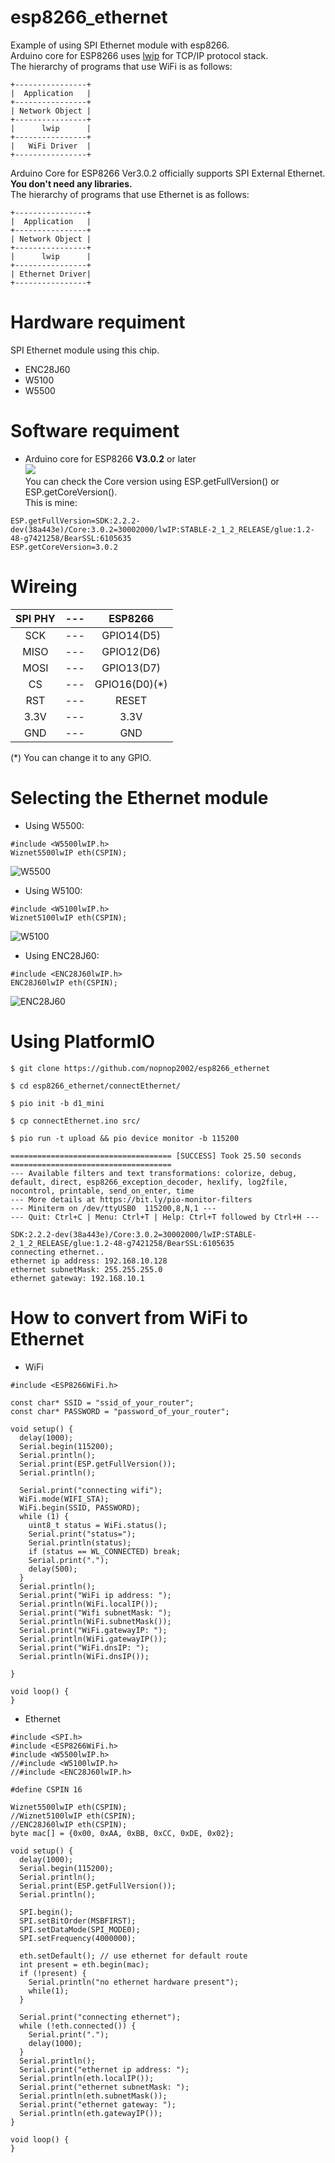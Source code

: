 # esp8266_ethernet
Example of using SPI Ethernet module with esp8266.   
Arduino core for ESP8266 uses [lwip](https://savannah.nongnu.org/projects/lwip/) for TCP/IP protocol stack.   
The hierarchy of programs that use WiFi is as follows:

```
+----------------+
|  Application   |
+----------------+
| Network Object |
+----------------+
|      lwip      |
+----------------+
|   WiFi Driver  |
+----------------+ 
```

Arduino Core for ESP8266 Ver3.0.2 officially supports SPI External Ethernet.   
__You don't need any libraries.__   
The hierarchy of programs that use Ethernet is as follows:

```
+----------------+
|  Application   |
+----------------+
| Network Object |
+----------------+
|      lwip      |
+----------------+
| Ethernet Driver|
+----------------+
```

# Hardware requiment
SPI Ethernet module using this chip.
- ENC28J60
- W5100
- W5500

# Software requiment
- Arduino core for ESP8266 __V3.0.2__ or later  
![](https://img.shields.io/badge/_IMPORTANT-important)  
You can check the Core version using ESP.getFullVersion() or ESP.getCoreVersion().   
This is mine:   
```
ESP.getFullVersion=SDK:2.2.2-dev(38a443e)/Core:3.0.2=30002000/lwIP:STABLE-2_1_2_RELEASE/glue:1.2-48-g7421258/BearSSL:6105635
ESP.getCoreVersion=3.0.2
```


# Wireing

|SPI PHY|---|ESP8266|
|:-:|:-:|:-:|
|SCK|---|GPIO14(D5)|
|MISO|---|GPIO12(D6)|
|MOSI|---|GPIO13(D7)|
|CS|---|GPIO16(D0)(*)|
|RST|---|RESET|
|3.3V|---|3.3V|
|GND|---|GND|

(*) You can change it to any GPIO.

# Selecting the Ethernet module

- Using W5500:
```
#include <W5500lwIP.h>
Wiznet5500lwIP eth(CSPIN);
```
![W5500](https://user-images.githubusercontent.com/6020549/83312712-524abd00-a24e-11ea-9c15-c5ad85022854.JPG)

- Using W5100:
```
#include <W5100lwIP.h>
Wiznet5100lwIP eth(CSPIN);
```
![W5100](https://user-images.githubusercontent.com/6020549/83312708-4f4fcc80-a24e-11ea-923d-409ddeeee855.JPG)

- Using ENC28J60:
```
#include <ENC28J60lwIP.h>
ENC28J60lwIP eth(CSPIN);
```
![ENC28J60](https://user-images.githubusercontent.com/6020549/83312722-57a80780-a24e-11ea-8ae5-f878071a8a3d.JPG)


# Using PlatformIO
```
$ git clone https://github.com/nopnop2002/esp8266_ethernet

$ cd esp8266_ethernet/connectEthernet/

$ pio init -b d1_mini

$ cp connectEthernet.ino src/

$ pio run -t upload && pio device monitor -b 115200

==================================== [SUCCESS] Took 25.50 seconds ====================================
--- Available filters and text transformations: colorize, debug, default, direct, esp8266_exception_decoder, hexlify, log2file, nocontrol, printable, send_on_enter, time
--- More details at https://bit.ly/pio-monitor-filters
--- Miniterm on /dev/ttyUSB0  115200,8,N,1 ---
--- Quit: Ctrl+C | Menu: Ctrl+T | Help: Ctrl+T followed by Ctrl+H ---

SDK:2.2.2-dev(38a443e)/Core:3.0.2=30002000/lwIP:STABLE-2_1_2_RELEASE/glue:1.2-48-g7421258/BearSSL:6105635
connecting ethernet..
ethernet ip address: 192.168.10.128
ethernet subnetMask: 255.255.255.0
ethernet gateway: 192.168.10.1
```

# How to convert from WiFi to Ethernet

- WiFi
```
#include <ESP8266WiFi.h>

const char* SSID = "ssid_of_your_router";
const char* PASSWORD = "password_of_your_router";

void setup() {
  delay(1000);
  Serial.begin(115200);
  Serial.println();
  Serial.print(ESP.getFullVersion());
  Serial.println();

  Serial.print("connecting wifi");
  WiFi.mode(WIFI_STA);
  WiFi.begin(SSID, PASSWORD);
  while (1) {
    uint8_t status = WiFi.status();
    Serial.print("status=");
    Serial.println(status);
    if (status == WL_CONNECTED) break;
    Serial.print(".");
    delay(500);
  }
  Serial.println();
  Serial.print("WiFi ip address: ");
  Serial.println(WiFi.localIP());
  Serial.print("Wifi subnetMask: ");
  Serial.println(WiFi.subnetMask());
  Serial.print("WiFi.gatewayIP: ");
  Serial.println(WiFi.gatewayIP());
  Serial.print("WiFi.dnsIP: ");
  Serial.println(WiFi.dnsIP());

}

void loop() {
}
```

- Ethernet
```
#include <SPI.h>
#include <ESP8266WiFi.h>
#include <W5500lwIP.h>
//#include <W5100lwIP.h>
//#include <ENC28J60lwIP.h>

#define CSPIN 16

Wiznet5500lwIP eth(CSPIN);
//Wiznet5100lwIP eth(CSPIN);
//ENC28J60lwIP eth(CSPIN);
byte mac[] = {0x00, 0xAA, 0xBB, 0xCC, 0xDE, 0x02};

void setup() {
  delay(1000);
  Serial.begin(115200);
  Serial.println();
  Serial.print(ESP.getFullVersion());
  Serial.println();

  SPI.begin();
  SPI.setBitOrder(MSBFIRST);
  SPI.setDataMode(SPI_MODE0);
  SPI.setFrequency(4000000);

  eth.setDefault(); // use ethernet for default route
  int present = eth.begin(mac);
  if (!present) {
    Serial.println("no ethernet hardware present");
    while(1);
  }
  
  Serial.print("connecting ethernet");
  while (!eth.connected()) {
    Serial.print(".");
    delay(1000);
  }
  Serial.println();
  Serial.print("ethernet ip address: ");
  Serial.println(eth.localIP());
  Serial.print("ethernet subnetMask: ");
  Serial.println(eth.subnetMask());
  Serial.print("ethernet gateway: ");
  Serial.println(eth.gatewayIP());
}

void loop() {
}
```


